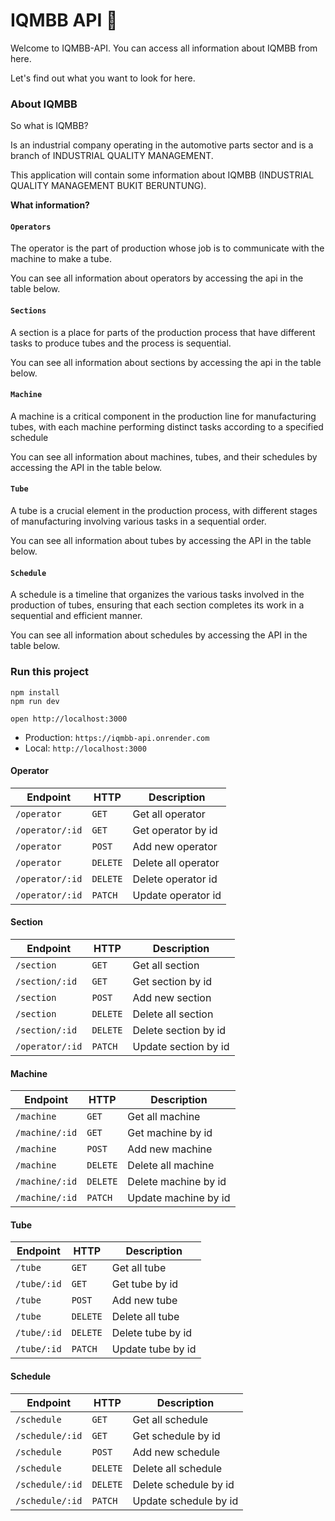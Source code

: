 # IQMBB API 🔎

Welcome to IQMBB-API. You can access all information about IQMBB from here.

Let's find out what you want to look for here.

### About IQMBB

So what is IQMBB?

Is an industrial company operating in the automotive parts sector and is a branch of INDUSTRIAL QUALITY MANAGEMENT.

This application will contain some information about IQMBB (INDUSTRIAL QUALITY MANAGEMENT BUKIT BERUNTUNG).

**What information?**

#### `Operators`

The operator is the part of production whose job is to communicate with the machine to make a tube.

You can see all information about operators by accessing the api in the table below.

#### `Sections`

A section is a place for parts of the production process that have different tasks to produce tubes and the process is sequential.

You can see all information about sections by accessing the api in the table below.

#### `Machine`

A machine is a critical component in the production line for manufacturing tubes, with each machine performing distinct tasks according to a specified schedule

You can see all information about machines, tubes, and their schedules by accessing the API in the table below.

#### `Tube`

A tube is a crucial element in the production process, with different stages of manufacturing involving various tasks in a sequential order.

You can see all information about tubes by accessing the API in the table below.

#### `Schedule`

A schedule is a timeline that organizes the various tasks involved in the production of tubes, ensuring that each section completes its work in a sequential and efficient manner.

You can see all information about schedules by accessing the API in the table below.

### Run this project

```
npm install
npm run dev
```

```
open http://localhost:3000
```

- Production: `https://iqmbb-api.onrender.com`
- Local: `http://localhost:3000`

#### Operator

| Endpoint        | HTTP     | Description         |
| --------------- | -------- | ------------------- |
| `/operator`     | `GET`    | Get all operator    |
| `/operator/:id` | `GET`    | Get operator by id  |
| `/operator`     | `POST`   | Add new operator    |
| `/operator`     | `DELETE` | Delete all operator |
| `/operator/:id` | `DELETE` | Delete operator id  |
| `/operator/:id` | `PATCH`  | Update operator id  |

#### Section

| Endpoint        | HTTP     | Description          |
| --------------- | -------- | -------------------- |
| `/section`      | `GET`    | Get all section      |
| `/section/:id`  | `GET`    | Get section by id    |
| `/section`      | `POST`   | Add new section      |
| `/section`      | `DELETE` | Delete all section   |
| `/section/:id`  | `DELETE` | Delete section by id |
| `/operator/:id` | `PATCH`  | Update section by id |

#### Machine

| Endpoint       | HTTP     | Description          |
| -------------- | -------- | -------------------- |
| `/machine`     | `GET`    | Get all machine      |
| `/machine/:id` | `GET`    | Get machine by id    |
| `/machine`     | `POST`   | Add new machine      |
| `/machine`     | `DELETE` | Delete all machine   |
| `/machine/:id` | `DELETE` | Delete machine by id |
| `/machine/:id` | `PATCH`  | Update machine by id |

#### Tube

| Endpoint    | HTTP     | Description       |
| ----------- | -------- | ----------------- |
| `/tube`     | `GET`    | Get all tube      |
| `/tube/:id` | `GET`    | Get tube by id    |
| `/tube`     | `POST`   | Add new tube      |
| `/tube`     | `DELETE` | Delete all tube   |
| `/tube/:id` | `DELETE` | Delete tube by id |
| `/tube/:id` | `PATCH`  | Update tube by id |

#### Schedule

| Endpoint        | HTTP     | Description           |
| --------------- | -------- | --------------------- |
| `/schedule`     | `GET`    | Get all schedule      |
| `/schedule/:id` | `GET`    | Get schedule by id    |
| `/schedule`     | `POST`   | Add new schedule      |
| `/schedule`     | `DELETE` | Delete all schedule   |
| `/schedule/:id` | `DELETE` | Delete schedule by id |
| `/schedule/:id` | `PATCH`  | Update schedule by id |

